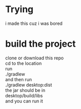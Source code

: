 # Trying
i made this cuz i was bored

# build the project 
clone or download this repo\
cd to the location\
run\
./gradlew\
and then run\
./gradlew desktop:dist\
the jar should be in\
desktop/build/libs\
and you can run it
